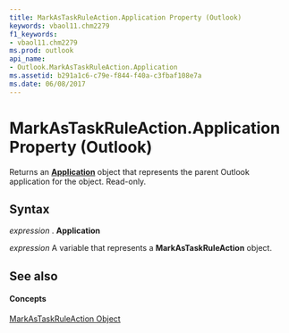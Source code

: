 ```yaml
---
title: MarkAsTaskRuleAction.Application Property (Outlook)
keywords: vbaol11.chm2279
f1_keywords:
- vbaol11.chm2279
ms.prod: outlook
api_name:
- Outlook.MarkAsTaskRuleAction.Application
ms.assetid: b291a1c6-c79e-f844-f40a-c3fbaf108e7a
ms.date: 06/08/2017
---
```



# MarkAsTaskRuleAction.Application Property (Outlook)

Returns an  **[Application](Outlook.Application.md)** object that represents the parent Outlook application for the object. Read-only.


## Syntax

 _expression_ . **Application**

 _expression_ A variable that represents a **MarkAsTaskRuleAction** object.


## See also


#### Concepts


[MarkAsTaskRuleAction Object](Outlook.MarkAsTaskRuleAction.md)

